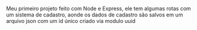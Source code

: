 Meu primeiro projeto feito com Node e Express, ele tem algumas rotas com um sistema de cadastro, aonde os dados de cadastro são salvos em um arquivo json com um id único criado via modulo uuid
